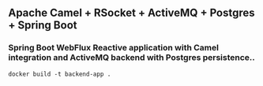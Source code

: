 ## Apache Camel + RSocket + ActiveMQ + Postgres + Spring Boot

### Spring Boot WebFlux Reactive application with Camel integration and ActiveMQ backend with Postgres persistence..

```shell script
docker build -t backend-app .
```